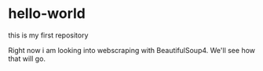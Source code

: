 # hello-world
this is my first repository

Right now i am looking into webscraping with BeautifulSoup4.
We'll see how that will go.
